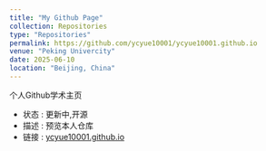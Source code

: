 ```yaml
---
title: "My Github Page"
collection: Repositories
type: "Repositories"
permalink: https://github.com/ycyue10001/ycyue10001.github.io
venue: "Peking Univercity"
date: 2025-06-10
location: "Beijing, China"
---
```

个人Github学术主页
- 状态 : 更新中,开源
- 描述 : 预览本人仓库
- 链接 : [ycyue10001.github.io](https://github.com/ycyue10001/ycyue10001.github.io)
